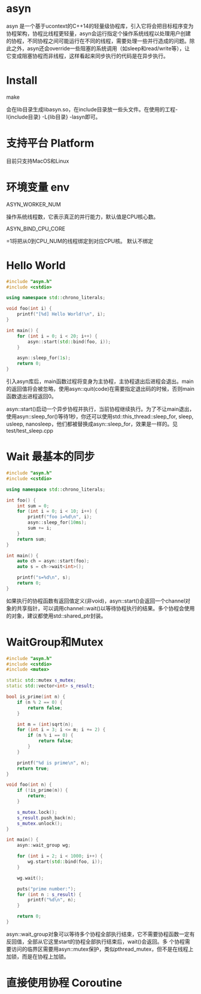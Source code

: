 # asyn
asyn 是一个基于ucontext的C++14的轻量级协程库，引入它将会把目标程序变为协程架构，协程比线程更轻量，asyn会运行指定个操作系统线程以处理用户创建的协程，不同协程之间可能运行在不同的线程，需要处理一些并行造成的问题。除此之外，asyn还会override一些阻塞的系统调用（如sleep和read/write等），让它变成阻塞协程而非线程，这样看起来同步执行的代码是在异步执行。

# Install
make

会在lib目录生成libasyn.so，在include目录放一些头文件。在使用的工程-I{include目录} -L{lib目录} -lasyn即可。

# 支持平台 Platform
目前只支持MacOS和Linux

# 环境变量 env
ASYN_WORKER_NUM

操作系统线程数，它表示真正的并行能力，默认值是CPU核心数。

ASYN_BIND_CPU_CORE

=1将把从0到CPU_NUM的线程绑定到对应CPU核。
默认不绑定

# Hello World
``` C++
#include "asyn.h"
#include <cstdio>

using namespace std::chrono_literals;

void foo(int i) {
    printf("[%d] Hello World!\n", i);
}

int main() {
    for (int i = 0; i < 20; i++) {
        asyn::start(std::bind(foo, i));
    }

    asyn::sleep_for(1s);
    return 0;
}

```
引入asyn库后，main函数过程将变身为主协程，主协程退出后进程会退出。main的返回值将会被忽略，使用asyn::quit(code)在需要指定退出码的时候，否则main函数退出进程返回0。

asyn::start()启动一个异步协程并执行，当前协程继续执行。为了不让main退出，使用asyn::sleep_for()等待1秒，你还可以使用std::this_thread::sleep_for, sleep, usleep, nanosleep，他们都被替换成asyn::sleep_for，效果是一样的。见test/test_sleep.cpp

# Wait 最基本的同步
``` C++
#include "asyn.h"
#include <cstdio>

using namespace std::chrono_literals;

int foo() {
    int sum = 0;
    for (int i = 0; i < 10; i++) {
        printf("foo i=%d\n", i);
        asyn::sleep_for(10ms);
        sum += i;
    }
    return sum;
}

int main() {
    auto ch = asyn::start(foo);
    auto s = ch->wait<int>();

    printf("s=%d\n", s);
    return 0;
}
```
如果执行的协程函数有返回值定义(非void)，asyn::start()会返回一个channel对象的共享指针，可以调用channel::wait<T>()以等待协程执行的结果。多个协程会使用的对象，建议都使用std::shared_ptr封装。

# WaitGroup和Mutex
``` C++
#include "asyn.h"
#include <cstdio>
#include <mutex>

static std::mutex s_mutex;
static std::vector<int> s_result;

bool is_prime(int n) {
    if (n % 2 == 0) {
        return false;
    }

    int m = (int)sqrt(n);
    for (int i = 3; i <= m; i += 2) {
        if (n % i == 0) {
            return false;
        }
    }

    printf("%d is prime\n", n);
    return true;
}

void foo(int n) {
    if (!is_prime(n)) {
        return;
    }

    s_mutex.lock();
    s_result.push_back(n);
    s_mutex.unlock();
}

int main() {
    asyn::wait_group wg;

    for (int i = 2; i < 1000; i++) {
        wg.start(std::bind(foo, i));
    }

    wg.wait();

    puts("prime number:");
    for (int n : s_result) {
        printf("%d\n", n);
    }

    return 0;
}
```
asyn::wait_group对象可以等待多个协程全部执行结束，它不需要协程函数一定有反回值，全部从它这里start的协程全部执行结束后，wait()会返回。多
个协程需要访问的临界区需要用asyn::mutex保护，类似pthread_mutex，但不是在线程上加锁，而是在协程上加锁。

# 直接使用协程 Coroutine
